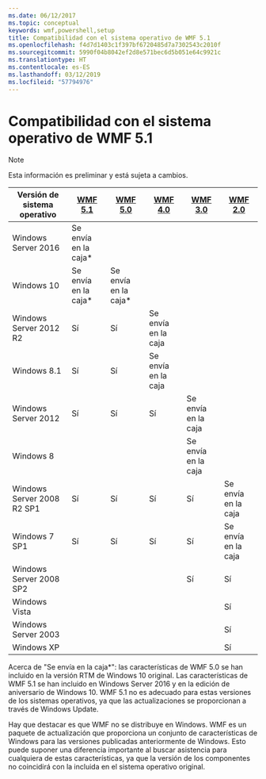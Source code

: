 ```yaml
---
ms.date: 06/12/2017
ms.topic: conceptual
keywords: wmf,powershell,setup
title: Compatibilidad con el sistema operativo de WMF 5.1
ms.openlocfilehash: f4d7d1403c1f397bf6720485d7a7302543c2010f
ms.sourcegitcommit: 5990f04b8042ef2d8e571bec6d5b051e64c9921c
ms.translationtype: HT
ms.contentlocale: es-ES
ms.lasthandoff: 03/12/2019
ms.locfileid: "57794976"
---
```

# <a name="wmf-51-operating-system-compatibility"></a>Compatibilidad con el sistema operativo de WMF 5.1

> [!NOTE]
> Esta información es preliminar y está sujeta a cambios.

| Versión de sistema operativo | [WMF 5.1](https://aka.ms/wmf51download) | [WMF 5.0](https://aka.ms/wmf5download) | [WMF 4.0](https://aka.ms/wmf4download) |  [WMF 3.0](https://aka.ms/wmf3download) | [WMF 2.0](https://aka.ms/wmf2download) |
| ------------------------ | ----------- | ----------- | ----------- | ------------ |  ------------- |
| Windows Server 2016 | Se envía en la caja* |  |  |  |  |
| Windows 10 | Se envía en la caja* | Se envía en la caja*  | | | |
| Windows Server 2012 R2| Sí | Sí | Se envía en la caja |  |  |
| Windows 8.1 | Sí | Sí |  Se envía en la caja |  |  |
| Windows Server 2012 | Sí | Sí | Sí |  Se envía en la caja | |
| Windows 8 |  |  |  | Se envía en la caja | |
| Windows Server 2008 R2 SP1 | Sí | Sí | Sí |  Sí| Se envía en la caja |
| Windows 7 SP1  | Sí | Sí | Sí | Sí | Se envía en la caja |
| Windows Server 2008 SP2 | | | | Sí | Sí |
| Windows Vista | | | | | Sí |
| Windows Server 2003| | | |  | Sí |
| Windows XP | | | |  | Sí |

Acerca de "Se envía en la caja*": las características de WMF 5.0 se han incluido en la versión RTM de Windows 10 original.
Las características de WMF 5.1 se han incluido en Windows Server 2016 y en la edición de aniversario de Windows 10.
WMF 5.1 no es adecuado para estas versiones de los sistemas operativos, ya que las actualizaciones se proporcionan a través de Windows Update.

Hay que destacar es que WMF no se distribuye en Windows.
WMF es un paquete de actualización que proporciona un conjunto de características de Windows para las versiones publicadas anteriormente de Windows.
Esto puede suponer una diferencia importante al buscar asistencia para cualquiera de estas características, ya que la versión de los componentes no coincidirá con la incluida en el sistema operativo original.

